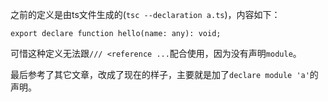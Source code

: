 之前的定义是由ts文件生成的(`tsc --declaration a.ts`)，内容如下：

```
export declare function hello(name: any): void;
```

可惜这种定义无法跟`/// <reference ...`配合使用，因为没有声明`module`。

最后参考了其它文章，改成了现在的样子，主要就是加了`declare module 'a'`的声明。